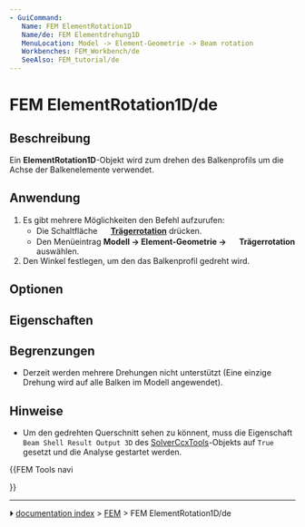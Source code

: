 ```yaml
---
- GuiCommand:
   Name: FEM ElementRotation1D
   Name/de: FEM Elementdrehung1D
   MenuLocation: Model -> Element-Geometrie -> Beam rotation
   Workbenches: FEM_Workbench/de
   SeeAlso: FEM_tutorial/de
---
```


# FEM ElementRotation1D/de



## Beschreibung

Ein **ElementRotation1D**-Objekt wird zum drehen des Balkenprofils um die Achse der Balkenelemente verwendet.



## Anwendung

1.  Es gibt mehrere Möglichkeiten den Befehl aufzurufen:
    -   Die Schaltfläche **<img src="images/FEM_ElementRotation1D.svg" width=16px> [Trägerrotation](FEM_ElementRotation1D/de.md)** drücken.
    -   Den Menüeintrag **Modell → Element-Geometrie → <img src="images/FEM_ElementRotation1D.svg" width=16px> Trägerrotation** auswählen.
2.  Den Winkel festlegen, um den das Balkenprofil gedreht wird.



## Optionen



## Eigenschaften



## Begrenzungen

-   Derzeit werden mehrere Drehungen nicht unterstützt (Eine einzige Drehung wird auf alle Balken im Modell angewendet).



## Hinweise

-   Um den gedrehten Querschnitt sehen zu könnent, muss die Eigenschaft `Beam Shell Result Output 3D` des [SolverCcxTools](FEM_SolverCalculixCxxtools.md)-Objekts auf `True` gesetzt und die Analyse gestartet werden.





{{FEM Tools navi

}}



---
⏵ [documentation index](../README.md) > [FEM](Category_FEM.md) > FEM ElementRotation1D/de

